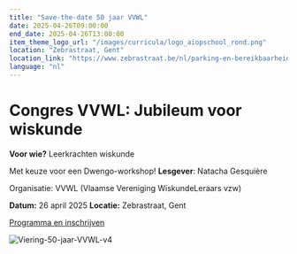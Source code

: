 ```yaml
---
title: "Save-the-date 50 jaar VVWL"
date: 2025-04-26T09:00:00
end_date: 2025-04-26T13:00:00
item_theme_logo_url: "/images/curricula/logo_aiopschool_rond.png"
location: "Zebrastraat, Gent"
location_link: "https://www.zebrastraat.be/nl/parking-en-bereikbaarheid"
language: "nl"
---
```

# Congres VVWL: Jubileum voor wiskunde 

**Voor wie?** Leerkrachten wiskunde

Met keuze voor een Dwengo-workshop!
**Lesgever**: Natacha Gesquière

Organisatie: VVWL (Vlaamse Vereniging WiskundeLeraars vzw)

**Datum:** 26 april 2025
**Locatie:** Zebrastraat, Gent

[Programma en inschrijven](https://www.vvwl.be/)

![Viering-50-jaar-VVWL-v4](https://github.com/user-attachments/assets/e9b3f1e5-1c44-4ee3-9f2e-df0b843cbb48)

